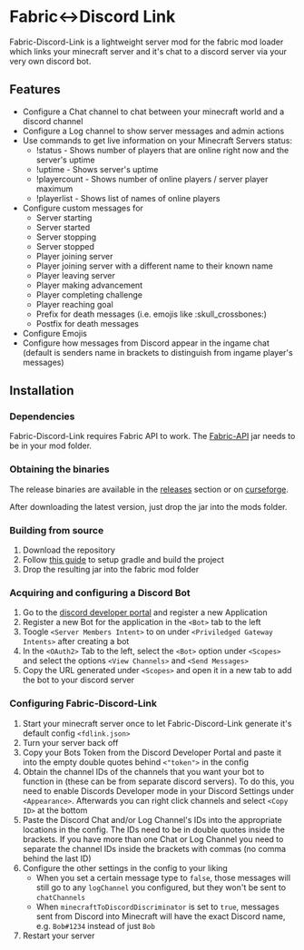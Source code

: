 # Fabric<->Discord Link

Fabric-Discord-Link is a lightweight server mod for the fabric mod loader which links your minecraft server and it's chat to a discord server via your very own discord bot.

## Features
* Configure a Chat channel to chat between your minecraft world and a discord channel
* Configure a Log channel to show server messages and admin actions
* Use commands to get live information on your Minecraft Servers status:
    * !status - Shows number of players that are online right now and the server's uptime
    * !uptime - Shows server's uptime
    * !playercount - Shows number of online players / server player maximum
    * !playerlist - Shows list of names of online players
* Configure custom messages for
    * Server starting
    * Server started
    * Server stopping
    * Server stopped
    * Player joining server
    * Player joining server with a different name to their known name
    * Player leaving server
    * Player making advancement
    * Player completing challenge
    * Player reaching goal
    * Prefix for death messages (i.e. emojis like :skull_crossbones:)
    * Postfix for death messages
* Configure Emojis
* Configure how messages from Discord appear in the ingame chat (default is senders name in brackets to distinguish from ingame player's messages)

## Installation

### Dependencies
Fabric-Discord-Link requires Fabric API to work. The [Fabric-API](https://github.com/FabricMC/fabric/releases) jar needs to be in your mod folder.

### Obtaining the binaries
The release binaries are available in the [releases](https://github.com/arthurbambou/Fabric---Discord-Link/releases) section or on [curseforge](https://www.curseforge.com/minecraft/mc-mods/fabric-discord-link). 

After downloading the latest version, just drop the jar into the mods folder.

### Building from source
1. Download the repository
2. Follow [this guide](https://fabricmc.net/wiki/tutorial:setup) to setup gradle and build the project
3. Drop the resulting jar into the fabric mod folder

### Acquiring and configuring a Discord Bot

1. Go to the [discord developer portal](https://discord.com/developers/applications) and register a new Application
2. Register a new Bot for the application in the `<Bot>` tab to the left
3. Toogle `<Server Members Intent>` to on under `<Priviledged Gateway Intents>` after creating a bot
4. In the `<OAuth2>` Tab to the left, select the `<Bot>` option under `<Scopes>` and select the options `<View Channels>` and `<Send Messages>` 
5. Copy the URL generated under `<Scopes>` and open it in a new tab to add the bot to your discord server

### Configuring Fabric-Discord-Link
1. Start your minecraft server once to let Fabric-Discord-Link generate it's default config `<fdlink.json>`
2. Turn your server back off
2. Copy your Bots Token from the Discord Developer Portal and paste it into the empty double quotes behind `<"token">` in the config
3. Obtain the channel IDs of the channels that you want your bot to function in (these can be from separate discord servers). To do this, you need to enable Discords Developer mode in your Discord Settings under `<Appearance>`. Afterwards you can right click channels and select `<Copy ID>` at the bottom
3. Paste the Discord Chat and/or Log Channel's IDs into the appropriate locations in the config. The IDs need to be in double quotes inside the brackets. If you have more than one Chat or Log Channel you need to separate the channel IDs inside the brackets with commas (no comma behind the last ID)
4. Configure the other settings in the config to your liking
   - When you set a certain message type to `false`, those messages will still go to any `logChannel` you configured, but they won't be sent to `chatChannels`
   - When `minecraftToDiscordDiscriminator` is set to `true`, messages sent from Discord into Minecraft will have the exact Discord name, e.g. `Bob#1234` instead of just `Bob`
5. Restart your server
